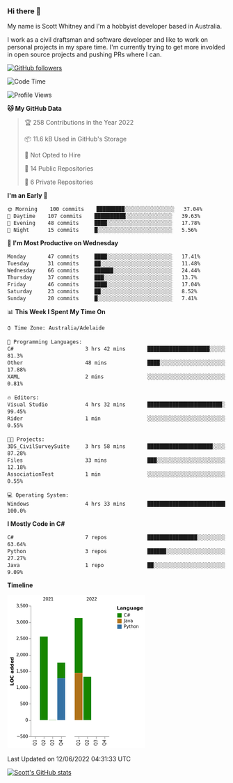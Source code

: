 ### Hi there 👋

My name is Scott Whitney and I'm a hobbyist developer based in Australia.

I work as a civil draftsman and software developer and like to work on personal projects in my spare time. I'm currently trying to get more involded in open source projects and pushing PRs where I can. 

[![GitHub followers](https://img.shields.io/github/followers/puppetsw?label=Follow&style=social)](https://github.com/puppetsw?tab=followers)

<!--START_SECTION:waka-->
![Code Time](http://img.shields.io/badge/Code%20Time-0%20secs-blue)

![Profile Views](http://img.shields.io/badge/Profile%20Views-2-blue)

**🐱 My GitHub Data** 

> 🏆 258 Contributions in the Year 2022
 > 
> 📦 11.6 kB Used in GitHub's Storage 
 > 
> 🚫 Not Opted to Hire
 > 
> 📜 14 Public Repositories 
 > 
> 🔑 6 Private Repositories  
 > 
**I'm an Early 🐤** 

```text
🌞 Morning    100 commits    █████████░░░░░░░░░░░░░░░░   37.04% 
🌆 Daytime    107 commits    ██████████░░░░░░░░░░░░░░░   39.63% 
🌃 Evening    48 commits     ████░░░░░░░░░░░░░░░░░░░░░   17.78% 
🌙 Night      15 commits     █░░░░░░░░░░░░░░░░░░░░░░░░   5.56%

```
📅 **I'm Most Productive on Wednesday** 

```text
Monday       47 commits     ████░░░░░░░░░░░░░░░░░░░░░   17.41% 
Tuesday      31 commits     ██░░░░░░░░░░░░░░░░░░░░░░░   11.48% 
Wednesday    66 commits     ██████░░░░░░░░░░░░░░░░░░░   24.44% 
Thursday     37 commits     ███░░░░░░░░░░░░░░░░░░░░░░   13.7% 
Friday       46 commits     ████░░░░░░░░░░░░░░░░░░░░░   17.04% 
Saturday     23 commits     ██░░░░░░░░░░░░░░░░░░░░░░░   8.52% 
Sunday       20 commits     █░░░░░░░░░░░░░░░░░░░░░░░░   7.41%

```


📊 **This Week I Spent My Time On** 

```text
⌚︎ Time Zone: Australia/Adelaide

💬 Programming Languages: 
C#                       3 hrs 42 mins       ████████████████████░░░░░   81.3% 
Other                    48 mins             ████░░░░░░░░░░░░░░░░░░░░░   17.88% 
XAML                     2 mins              ░░░░░░░░░░░░░░░░░░░░░░░░░   0.81%

🔥 Editors: 
Visual Studio            4 hrs 32 mins       ████████████████████████░   99.45% 
Rider                    1 min               ░░░░░░░░░░░░░░░░░░░░░░░░░   0.55%

🐱‍💻 Projects: 
3DS_CivilSurveySuite     3 hrs 58 mins       █████████████████████░░░░   87.28% 
Files                    33 mins             ███░░░░░░░░░░░░░░░░░░░░░░   12.18% 
AssociationTest          1 min               ░░░░░░░░░░░░░░░░░░░░░░░░░   0.55%

💻 Operating System: 
Windows                  4 hrs 33 mins       █████████████████████████   100.0%

```

**I Mostly Code in C#** 

```text
C#                       7 repos             ████████████████░░░░░░░░░   63.64% 
Python                   3 repos             ██████░░░░░░░░░░░░░░░░░░░   27.27% 
Java                     1 repo              ██░░░░░░░░░░░░░░░░░░░░░░░   9.09%

```


**Timeline**

![Chart not found](https://raw.githubusercontent.com/puppetsw/puppetsw/main/charts/bar_graph.png) 


 Last Updated on 12/06/2022 04:31:33 UTC
<!--END_SECTION:waka-->

[![Scott's GitHub stats](https://github-readme-stats.vercel.app/api?username=puppetsw&show_icons=true&theme=dark)](https://github.com/anuraghazra/github-readme-stats)

<!--
**puppetsw/puppetsw** is a ✨ _special_ ✨ repository because its `README.md` (this file) appears on your GitHub profile.

Here are some ideas to get you started:

- 🔭 I’m currently working on ...
- 🌱 I’m currently learning ...
- 👯 I’m looking to collaborate on ...
- 🤔 I’m looking for help with ...
- 💬 Ask me about ...
- 📫 How to reach me: ...
- 😄 Pronouns: ...
- ⚡ Fun fact: ...
-->
